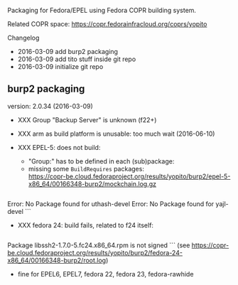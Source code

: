 
Packaging for Fedora/EPEL using Fedora COPR building system.

Related COPR space: https://copr.fedorainfracloud.org/coprs/yopito

Changelog
* 2016-03-09 add burp2 packaging
* 2016-03-09 add tito stuff inside git repo
* 2016-03-09 initialize git repo


## burp2 packaging

version: 2.0.34 (2016-03-09)

* XXX Group "Backup Server" is unknown (f22+)
* XXX arm as build platform is unusable: too much wait (2016-06-10)

* XXX EPEL-5: does not build:  
    * "Group:" has to be defined in each (sub)package:
    * missing some `BuildRequires` packages:  
        https://copr-be.cloud.fedoraproject.org/results/yopito/burp2/epel-5-x86_64/00166348-burp2/mockchain.log.gz
        ```
Error: No Package found for uthash-devel
Error: No Package found for yajl-devel
        ```

* XXX fedora 24: build fails, related to f24 itself:  
    ```
Package libssh2-1.7.0-5.fc24.x86_64.rpm is not signed
    ```
    (see https://copr-be.cloud.fedoraproject.org/results/yopito/burp2/fedora-24-x86_64/00166348-burp2/root.log)

* fine for EPEL6, EPEL7, fedora 22, fedora 23, fedora-rawhide
